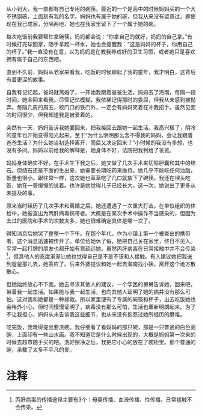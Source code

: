 从小到大，我一直都有自己专用的碗筷。最近的一个是高中的时候妈妈买的一个大不锈钢碗，上面刻有我的名字。妈妈也有属于她的碗，但我从来没有留意过。即使现在我已成家，分隔两地，她也在我家里留下了一个属于她的碗。

每次吃饭前我要帮忙拿碗筷，妈妈都会说：“你拿自己的就好，妈妈的自己拿。”有时候打完球回家，随手拿起一杯水，她也会提醒我：“这是妈妈的杯子，你用自己的杯子。”我一直没有在意，以为妈妈是在教我养成好的卫生习惯，或者她只是喜欢拥有属于自己的东西吧。

直到不久前，妈妈从老家来看我，吃饭的时候聊起了我的童年，我才明白，这背后有着更深的故事。

自我有记忆起，爸妈就离婚了，一开始我跟着爸爸生活。妈妈去了海南，每隔一段时间，她会回来看我。尽管记忆模糊，我依稀记得那时的委屈，但我从未感到被抛弃。每隔几周的周五，校门口的铁门外，一定会有妈妈笑着在冲我招手。虽然见面的时间很少，但我知道我是被爱着的。

突然有一天，妈妈告诉我她要回来，把我接回去跟她一起生活。我高兴极了，阴冷的童年也开始变得阳光起来。至于“为什么明明那么舍不得我的妈妈，会让我跟着爸爸生活？为什么她当初选择离开，而后又决定回来？”小时候的我没有多想，也没有多问。妈妈以前给我的解释是，她身体不好，法院把我判给了爸爸。

妈妈身体确实不好。在手术生下我之后，她又做了几次手术来切除胆囊和其中的结石。但结石还是不断的生出来，她需要长期吃药来维持。她几乎不能吃任何油脂，饭量也很小。跟往常一样，这次她也草草吃了几口就放下了碗筷。我还在埋头吃饭，她在一旁慢慢的说着。也许是她觉得儿子已经长大，这一次，她说出了更多从未提及的事。

原来当时经历了几次手术和离婚之后，她还遭遇了一次重大打击。在单位组织的体检中，她被查出为丙肝病毒携带者。大概是在某次手术中操作不当感染的，但因为去过的医院和手术的次数太多，她也很难确定具体是哪一次了。

得知消息后她哭了整整一个下午。在那个年代，作为小镇上第一个被查出的携带者，这个消息迅速被传开了。单位给她休了假，她把自己关在家里，终日不见人。平常一起打牌的朋友也都开始有意疏远她。虽然丙肝病毒在日常接触中并不会传染[^1]，但其他人的态度渐渐让她也觉得自己是不是不该和人接触。有人建议她把我送到爸爸那儿去，她答应了。后来外婆提议和她一起去海南找小姨，离开这个地方散散心。

但她始终放心不下我。她去寻求其他人的建议，一个学医的舅舅告诉她，回来吧，带着我一起生活。如果能与我一起生活，也向其他人证明了她的病并没有那么可怕。这对我和她都是一种拯救。所以家里便有了专属的碗筷和杯子，出去吃饭她也会格外小心。但时间慢慢证明了，病毒没有那么可怕，生活也重新明朗起来。为了不让我担心，妈妈从未告诉我这些细节，也从来没有抱怨过她所经历的磨难。

吃完饭，我难得提出要洗碗。我仔细看了看妈妈的那只碗，那是一只普通的白色瓷碗，上面印有一些山水画。我不知道它是什么时候出现的，大概是妈妈第一次来的时候去超市随手买的吧。洗好擦净之后，我把它小心的放在了碗柜里。那个普通的碗，承载了太多不平凡的爱。

# 注释

[^1]: 丙肝病毒的传播途径主要有3个：母婴传播、血液传播、性传播。日常接触不会传染。